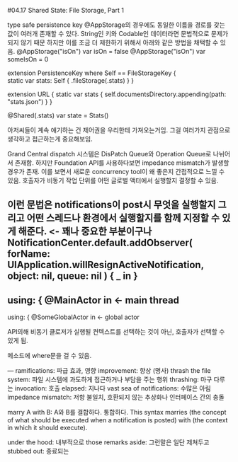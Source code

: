 #04.17
Shared State: File Storage, Part 1

type safe persistence key
@AppStorage의 경우에도 동일한 이름을 경로를 갖는 값이 여러개 존재할 수 있다.
String인 키와 Codable인 데이터라면 문법적으로 문제가 되지 않기 때문 하지만 이를 조금 더 제한하기 위해서 아래와 같은 방법을 채택할 수 있음.
@AppStorage("isOn") var isOn = false
@AppStorage("isOn") var someIsOn = 0

extension PersistenceKey where Self == FileStorageKey<Stats> {   
    static var stats: Self { .fileStorage(.stats) }
}

extension URL {
    static var stats { 
        self.documentsDirectory.appending(path: "stats.json") 
    }
}

@Shared(.stats) var state = Stats()

아저씨들이 계속 얘기하는 건 제어권을 우리한테 가져오는거임. 그걸 여러가지 관점으로 생각하고 접근하는게 중요해보임.

Grand Central dispatch 시스템은 DisPatch Queue와 Operation Queue로 나뉘어서 존재함.
하지만 Foundation API를 사용하다보면 impedance mismatch가 발생할 경우가 존재.
이를 보면서 새로운 concurrency tool이 왜 좋은지 간접적으로 느낄 수 있음. 
호출자가 비동기 작업 단위를 어떤 글로벌 액터에서 실행할지 결정할 수 있음.

이런 문법은 notifications이 post시 무엇을 실행할지 그리고 어떤 스레드나 환경에서 실행할지를 함께 지정할 수 있게 해준다. <- 꽤나 중요한 부분이구나
NotificationCenter.default.addObserver(
  forName: UIApplication.willResignActiveNotification,
  object: nil,
  queue: nil
) { _ in 
}
---
using: { @MainActor in <- main thread
---
using: { @SomeGlobalActor in <- global actor

API의해 비동기 클로저가 실행될 컨텍스트를 선택하는 것이 아닌, 호출자가 선택할 수 있게 됨.

메소드에 where문을 걸 수 있음.


—
ramifications: 파급 효과, 영향
improvement: 향상 (명사)
thrash the file system: 파일 시스템에 과도하게 접근하거나 부담을 주는 행위
thrashing: 마구 다루는
invocation:  호출
elapsed: 지나다
vast sea of notifications: 수많은 아림
impedance mismatch:  저항 불일치, 호환되지 않는 추상화나 인터페이스 간의 충돌

marry A with B: A와 B를 결합하다. 통합하다.
This syntax marries (the concept of what should be executed when a notification is posted) with  (the context in which it should execute).

under the hood: 내부적으로
those remarks aside: 그런말은 일단 제쳐두고
stubbed out: 종료되는
